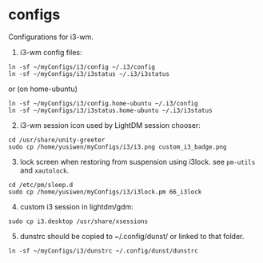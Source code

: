 configs
=======

Configurations for i3-wm.

1. i3-wm config files:
```
ln -sf ~/myConfigs/i3/config ~/.i3/config
ln -sf ~/myConfigs/i3/i3status ~/.i3/i3status
```
or (on home-ubuntu)
```
ln -sf ~/myConfigs/i3/config.home-ubuntu ~/.i3/config
ln -sf ~/myConfigs/i3/i3status.home-ubuntu ~/.i3/i3status
```
2. i3-wm session icon used by LightDM session chooser:
```
cd /usr/share/unity-greeter
sudo cp /home/yusiwen/myConfigs/i3/i3.png custom_i3_badge.png 
```

3. lock screen when restoring from suspension using i3lock.
   see `pm-utils` and `xautolock`.
```
cd /etc/pm/sleep.d
sudo cp /home/yusiwen/myConfigs/i3/i3lock.pm 66_i3lock
```

4. custom i3 session in lightdm/gdm:
```
sudo cp i3.desktop /usr/share/xsessions
```

5. dunstrc should be copied to ~/.config/dunst/ or linked to that folder.
```
ln -sf ~/myConfigs/i3/dunstrc ~/.config/dunst/dunstrc
```
